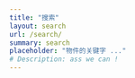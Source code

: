 ```yaml
---
title: "搜索"
layout: search
url: /search/
summary: search
placeholder: "物件的关键字 ..."
# Description: ass we can !
---
```


